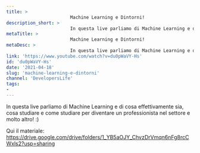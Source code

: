 ```yaml
---
title: > 
                        Machine Learning e Dintorni!
description_short: > 
                        In questa live parliamo di Machine Learning e di cosa effettivamente sia, cosa studiare e come studiare per diventare un ...
metaTitle: > 
                        Machine Learning e Dintorni!
metaDesc: > 
                        In questa live parliamo di Machine Learning e di cosa effettivamente sia, cosa studiare e come studiare per diventare un ...
link: 'https://www.youtube.com/watch?v=du0pWaVY-Hs'
id: 'du0pWaVY-Hs'
date: '2021-04-18'
slug: 'machine-learning-e-dintorni'
channel: 'DevelopersLife'
tags: 
- 
---
```

In questa live parliamo di Machine Learning e di cosa effettivamente sia, cosa studiare e come studiare per diventare un professionista nel settore e molto altro! :)  
  
Qui il materiale: https://drive.google.com/drive/folders/1_YB5aOJY_ChvzDrVmqn6nFg8rcCWxls2?usp=sharing